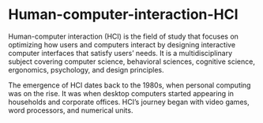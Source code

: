 # Human-computer-interaction-HCI
Human-computer interaction (HCI) is the field of study that focuses on optimizing how users and computers interact by designing interactive computer interfaces that satisfy users’ needs. It is a multidisciplinary subject covering computer science, behavioral sciences, cognitive science, ergonomics, psychology, and design principles.

The emergence of HCI dates back to the 1980s, when personal computing was on the rise. It was when desktop computers started appearing in households and corporate offices. HCI’s journey began with video games, word processors, and numerical units.
